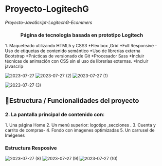 # Proyecto-LogitechG
<em>Proyecto-JavaScript-LogitechG-Ecommers </em>
<h3 align="center">Página de tecnologia basada en prototipo Logitech</h3>
1. Maqueteado utilizando HTML5 y CSS3 
 *Flex box ,Grid 
 *Full Responsive - Uso de etiquetas de contenido semántico
 *Uso de librerías externa Bootstrap 
 *Prácticas de versionado de Git 
 *Procesador Sass
 *Incluir técnicas de animación con CSS sin el uso de librerías externas. 
 *Incluir javascrip 
 
![2023-07-27](https://github.com/Gabyta-Dev/Proyecto-LogitechG/assets/95593201/8c2150aa-cfcb-4f97-8e0d-b0037e01f1fe)
![2023-07-27 (2)](https://github.com/Gabyta-Dev/Proyecto-LogitechG/assets/95593201/18e4eeb8-69b1-46a3-97bd-b9a93fb3ae19)
![2023-07-27 (1)](https://github.com/Gabyta-Dev/Proyecto-LogitechG/assets/95593201/498926c6-2b9f-4a62-8e52-4d88f62f3e3d)

![2023-07-27 (3)](https://github.com/Gabyta-Dev/Proyecto-LogitechG/assets/95593201/d11eb5ff-aa55-4b39-a474-8306aead00ab)

## :hammer:Estructura / Funcionalidades del proyecto
<h3 align="left">2.	La pantalla principal de contenido con:</h3>
1. Una página Home 
2. Un menú superior: logotipo ,secciones .
3. Cuenta y carrito de compras- 
4. Fondo con imagenes optimizadas
5. Un carrusel de Imégenes
<h3 align="left">Estructura Resposive</h3>

![2023-07-27 (8)](https://github.com/Gabyta-Dev/Proyecto-LogitechG/assets/95593201/f920a253-d326-4c3c-b2e4-e975aff9951f)
![2023-07-27 (9)](https://github.com/Gabyta-Dev/Proyecto-LogitechG/assets/95593201/89138a97-3edd-447a-a437-2180c3f0b50b)
![2023-07-27 (10)](https://github.com/Gabyta-Dev/Proyecto-LogitechG/assets/95593201/b7421a92-91c5-43d4-b205-ffc21fea907d)


